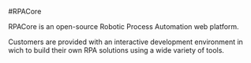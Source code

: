 #RPACore

RPACore is an open-source Robotic Process Automation web platform.

Customers are provided with an interactive development environment in wich to build their own RPA solutions using a wide variety of tools.

